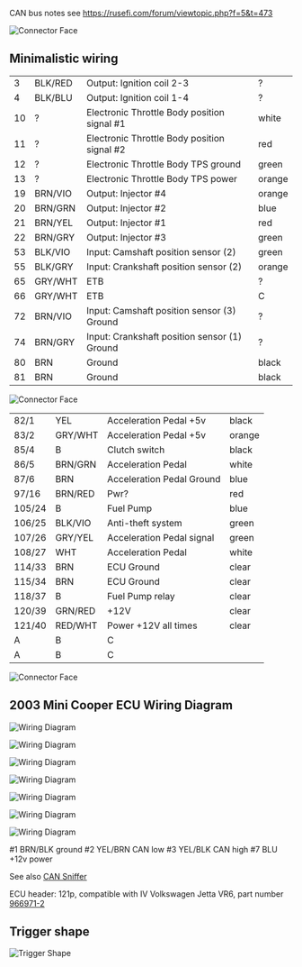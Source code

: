 CAN bus notes see https://rusefi.com/forum/viewtopic.php?f=5&t=473


![Connector Face](OEM-Docs/TE/Connector_121_pinout.jpg)

## Minimalistic wiring

|    |         |                                              |        |
| -- | ------- | -------------------------------------------- | ------ |
| 3  | BLK/RED | Output: Ignition coil 2-3                    | ?      |
| 4  | BLK/BLU | Output: Ignition coil 1-4                    | ?      |
| 10 | ?       | Electronic Throttle Body position signal \#1 | white  |
| 11 | ?       | Electronic Throttle Body position signal \#2 | red    |
| 12 | ?       | Electronic Throttle Body TPS ground          | green  |
| 13 | ?       | Electronic Throttle Body TPS power           | orange |
| 19 | BRN/VIO | Output: Injector \#4                         | orange |
| 20 | BRN/GRN | Output: Injector \#2                         | blue   |
| 21 | BRN/YEL | Output: Injector \#1                         | red    |
| 22 | BRN/GRY | Output: Injector \#3                         | green  |
| 53 | BLK/VIO | Input: Camshaft position sensor (2)          | green  |
| 55 | BLK/GRY | Input: Crankshaft position sensor (2)        | orange |
| 65 | GRY/WHT | ETB                                          | ?      |
| 66 | GRY/WHT | ETB                                          | C      |
| 72 | BRN/VIO | Input: Camshaft position sensor (3) Ground   | ?      |
| 74 | BRN/GRY | Input: Crankshaft position sensor (1) Ground | ?      |
| 80 | BRN     | Ground                                       | black  |
| 81 | BRN     | Ground                                       | black  |

![Connector Face](OEM-Docs/TE/Connector_121_pinout.jpg)

|        |         |                           |        |
| ------ | ------- | ------------------------- | ------ |
| 82/1   | YEL     | Acceleration Pedal +5v    | black  |
| 83/2   | GRY/WHT | Acceleration Pedal +5v    | orange |
| 85/4   | B       | Clutch switch             | black  |
| 86/5   | BRN/GRN | Acceleration Pedal        | white  |
| 87/6   | BRN     | Acceleration Pedal Ground | blue   |
| 97/16  | BRN/RED | Pwr?                      | red    |
| 105/24 | B       | Fuel Pump                 | blue   |
| 106/25 | BLK/VIO | Anti-theft system         | green  |
| 107/26 | GRY/YEL | Acceleration Pedal signal | green  |
| 108/27 | WHT     | Acceleration Pedal        | white  |
| 114/33 | BRN     | ECU Ground                | clear  |
| 115/34 | BRN     | ECU Ground                | clear  |
| 118/37 | B       | Fuel Pump relay           | clear  |
| 120/39 | GRN/RED | \+12V                     | clear  |
| 121/40 | RED/WHT | Power +12V all times      | clear  |
| A      | B       | C                         |        |
| A      | B       | C                         |        |

![Connector Face](OEM-Docs/TE/Connector_121_pinout.jpg)

## 2003 Mini Cooper ECU Wiring Diagram

![Wiring Diagram](OEM-Docs/Mini/2003_Cooper/2003_cooper_1.png)

![Wiring Diagram](OEM-Docs/Mini/2003_Cooper/2003_cooper_2.png)

![Wiring Diagram](OEM-Docs/Mini/2003_Cooper/2003_cooper_2.png)

![Wiring Diagram](OEM-Docs/Mini/2003_Cooper/2003_cooper_3.png)

![Wiring Diagram](OEM-Docs/Mini/2003_Cooper/2003_cooper_instrument_cluster_1.png)

![Wiring Diagram](OEM-Docs/Mini/2003_Cooper/2003_cooper_instrument_cluster_2.png)

![Wiring Diagram](https://user-images.githubusercontent.com/5051341/126010542-a1fb5a05-b0ae-4585-a585-613de2a43fe4.png)

#1 BRN/BLK ground
#2 YEL/BRN CAN low
#3 YEL/BLK CAN high
#7 BLU +12v power

See also [CAN Sniffer](CAN-Sniffer)

ECU header: 121p, compatible with IV Volkswagen Jetta VR6, part number [966971-2](http://www.te.com/catalog/pn/en/966971-2)

## Trigger shape

![Trigger Shape](Images/mini_trigger_shape.png)
